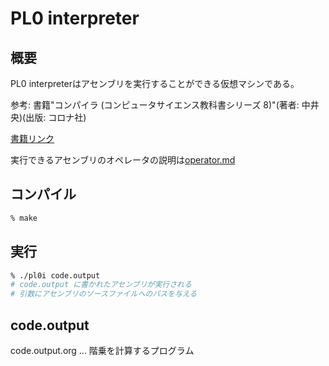 # PL0 interpreter

## 概要

PL0 interpreterはアセンブリを実行することができる仮想マシンである。

参考: 書籍"コンパイラ (コンピュータサイエンス教科書シリーズ 8)"(著者: 中井 央)(出版: コロナ社)

[書籍リンク](http://www.slis.tsukuba.ac.jp/~nakai.hisashi.gt/Compiler/)

実行できるアセンブリのオペレータの説明は[operator.md](operator.md)

## コンパイル

```sh
% make
```

## 実行

```sh
% ./pl0i code.output
# code.output に書かれたアセンブリが実行される
# 引数にアセンブリのソースファイルへのパスを与える
```

## code.output

code.output.org ... 階乗を計算するプログラム

